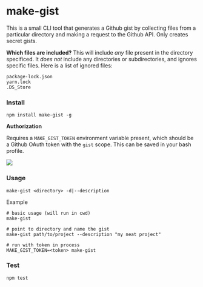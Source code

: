 # make-gist

This is a small CLI tool that generates a Github gist by collecting files from a particular directory and making a request to the Github API. Only creates secret gists.

**Which files are included?** This will include _any_ file present in the directory specificed. It _does not_ include any directories or subdirectories, and ignores specific files. Here is a list of ignored files:

```
package-lock.json
yarn.lock
.DS_Store
```

### Install

```
npm install make-gist -g
```

**Authorization**

Requires a `MAKE_GIST_TOKEN` environment variable present, which should be a Github OAuth token with the `gist` scope. This can be saved in your bash profile.

![](https://user-images.githubusercontent.com/1943001/48571072-d3d03980-e8ba-11e8-9fe3-e120a23ea526.png)

### Usage

```
make-gist <directory> -d|--description
```

Example

```shell
# basic usage (will run in cwd)
make-gist

# point to directory and name the gist
make-gist path/to/project --description "my neat project"

# run with token in process
MAKE_GIST_TOKEN=<token> make-gist
```

### Test

```
npm test
```
